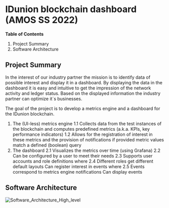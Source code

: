 # IDunion blockchain dashboard (AMOS SS 2022)
**Table of Contents**
1. Project Summary
2. Software Architecture

## Project Summary

In the interest of our industry partner the mission is to identify data of possible interest and display it in a dashboard. 
By displaying the data in the dashboard it is easy and intuitive to get the impression of the network activity and ledger status. 
Based on the displayed information the industry partner can optimize it´s businesses.

The goal of the project is to develop a metrics engine and a dashboard for the IDunion blockchain.
1. The (UI-less) metrics engine
  1.1 Collects data from the test instances of the blockchain and computes predefined metrics (a.k.a. KPIs, key performance indicators)
  1.2 Allows for the registration of interest in these metrics and the provision of notifications if provided metric values match a defined (boolean) query
2. The dashboard
  2.1 Visualizes the metrics over time (using Grafana)
  2.2 Can be configured by a user to meet their needs
  2.3 Supports user accounts and role definitions where
  2.4 Different roles get different default layouts Can register interest in events where
  2.5 Events correspond to metrics engine notifications Can display events

## Software Architecture
![Software_Architecture_High_level](https://user-images.githubusercontent.com/73983419/167786311-3a55dbe2-7d1b-4db6-bf9c-58bed1cf2179.jpg)
